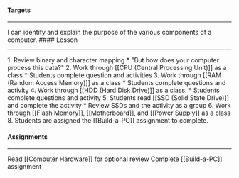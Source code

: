 #### Targets
<hr>
I can identify and explain the purpose of the various components of a computer.
#### Lesson
<hr>
1. Review binary and character mapping
	* "But how does your computer process this data?"
2. Work through [[CPU  (Central Processing Unit)]] as a class
	* Students complete question and activities
3. Work through [[RAM (Random Access Memory)]] as a class
	* Students complete questions and activity
4. Work through [[HDD (Hard Disk Drive)]] as a class.
	* Students complete questions and activity
5. Students read [[SSD (Solid State Drive)]] and complete the activity
	* Review SSDs and the activity as a group
6. Work through [[Flash Memory]], [[Motherboard]], and [[Power Supply]] as a class
8. Students are assigned the [[Build-a-PC]] assignment to complete.

#### Assignments
<hr>

Read [[Computer Hardware]] for optional review
Complete [[Build-a-PC]] assignment

 
 